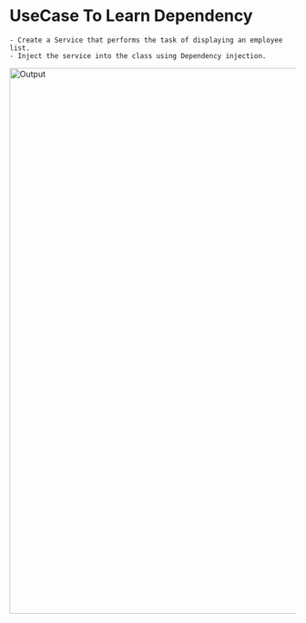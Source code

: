 # UseCase To Learn Dependency
    
    - Create a Service that performs the task of displaying an employee list.
    - Inject the service into the class using Dependency injection.
    
   <div>
    <img width="960" alt="Output" src="https://github.com/NithinU2802/Full-Stack-Development/assets/106614289/c025908e-f31a-412d-9d94-10ed56a2f544">
    </div>
